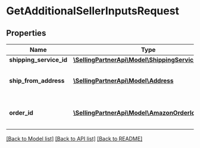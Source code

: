 # GetAdditionalSellerInputsRequest

## Properties
Name | Type | Description | Notes
------------ | ------------- | ------------- | -------------
**shipping_service_id** | [**\SellingPartnerApi\Model\ShippingServiceIdentifier**](ShippingServiceIdentifier.md) |  | 
**ship_from_address** | [**\SellingPartnerApi\Model\Address**](Address.md) | The address from which to ship. | 
**order_id** | [**\SellingPartnerApi\Model\AmazonOrderId**](AmazonOrderId.md) | An Amazon defined order identifier | 

[[Back to Model list]](../README.md#documentation-for-models) [[Back to API list]](../README.md#documentation-for-api-endpoints) [[Back to README]](../README.md)


